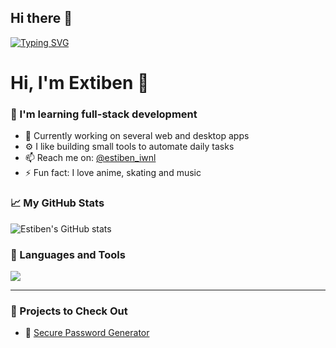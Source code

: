 ## Hi there 👋
[![Typing SVG](https://readme-typing-svg.demolab.com?font=Fira+Code&size=31&pause=1000&color=B74EF7&width=435&height=45&lines=Fullstack+developer)](https://git.io/typing-svg)
# Hi, I'm Extiben 👋

### 🧠 I'm learning full-stack development
- 🌱 Currently working on several web and desktop apps
- ⚙️ I like building small tools to automate daily tasks
- 📫 Reach me on: [@estiben_iwnl](https://instagram.com/estiben_iwnl)
- ⚡ Fun fact: I love anime, skating and music

### 📈 My GitHub Stats
![Estiben's GitHub stats](https://github-readme-stats.vercel.app/api?username=Extiben&show_icons=true&theme=tokyonight)

### 🧰 Languages and Tools

<img src="https://skillicons.dev/icons?i=python,html,css,js,react,git,github,mongodb,sql" />

---

### 🚀 Projects to Check Out

- 🔐 [Secure Password Generator](https://github.com/Extiben/python-safe-password-generator)

